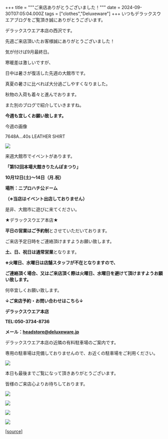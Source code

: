 +++
title = """ご来店ありがとうございました！"""
date = 2024-09-30T07:05:04.000Z
tags = ["clothes","Deluxeware"]
+++
いつもデラックスウエアブログをご覧頂き誠にありがとうございます。

デラックスウエア本店の西沢です。

先週ご来店頂いたお客様誠にありがとうございました！

気が付けば9月最終日。

寒暖差は激しいですが、

日中は暑さが復活した先週の大館市です。

真夏の暑さに比べれば大分過ごしやすくなりました。

秋物の入荷も着々と進んでおります。

また別のブログで紹介していきますね。

**今週も宜しくお願い致します。**

今週の画像

7648A...40s LEATHER SHIRT

[![](https://stat.ameba.jp/user_images/20240930/15/deluxeware/4c/51/j/o1168155615492459505.jpg)](https://stat.ameba.jp/user_images/20240930/15/deluxeware/4c/51/j/o1168155615492459505.jpg)

来週大館市でイベントがあります。

**「第52回本場大館きりたんぽまつり」**

**10月12日(土)～14日（月.祝）**

**場所：ニプロハチ公ドーム**

**（※当店はイベント出店しておりません）**

是非、大館市に遊びに来てください。

★デラックスウエア本店★

**平日の営業はご予約制**とさせていただいております。

ご来店予定日時をご連絡頂けますようお願い致します。

**土、日、祝日は通常営業**となります。

**※火曜日、水曜日は店舗スタッフが不在となりますので、**

**ご連絡頂く場合、又はご来店頂く際は火曜日、水曜日を避けて頂けますようお願い致します。**

何卒宜しくお願い致します。

**↓ご来店予約・お問い合わせはこちら↓**

**デラックスウエア本店**

**TEL:050-3734-8736**

**メール：headstore@deluxeware.jp**

デラックスウエア本店の近隣の有料駐車場のご案内です。

専用の駐車場は完備しておりませんので、お近くの駐車場をご利用ください。

[![](https://stat.ameba.jp/user_images/20231002/16/deluxeware/6e/11/j/o0800080015345677212.jpg?caw=800)](https://ameblo.jp/deluxeware/image-12823266760-15345677212.html)

本日も最後までご覧になって頂きありがとうございます。

皆様のご来店心よりお待ちしております。

[![](https://stat.ameba.jp/user_images/20240614/12/deluxeware/fb/b4/j/o0800026015451324172.jpg?caw=800)](https://www.deluxeware.net/c/2024FWreserveall)

[![](https://stat.ameba.jp/user_images/20240315/15/deluxeware/04/7f/j/o0800026015413271803.jpg?caw=800)](https://www.instagram.com/deluxeware/?hl=ja)

[![](https://stat.ameba.jp/user_images/20220415/12/deluxeware/3b/ce/j/o0800026015103175481.jpg?caw=800)](https://www.deluxeware.net/f/headstore)

[![](https://stat.ameba.jp/user_images/20220415/12/deluxeware/d7/c6/j/o0800026015103175487.jpg?caw=800)](https://www.deluxeware.net/)

[[source]](https://ameblo.jp/deluxeware/entry-12869493368.html)
